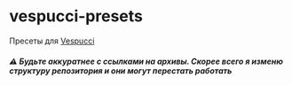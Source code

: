 # vespucci-presets
Пресеты для [Vespucci](https://github.com/MarcusWolschon/osmeditor4android)

##### ⚠️ Будьте аккуратнее с ссылками на архивы. Cкорее всего я изменю структуру репозитория и они могут перестать работать
